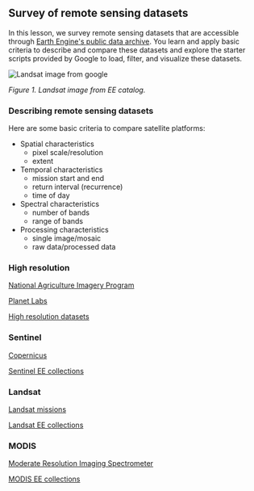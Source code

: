 ## Survey of remote sensing datasets    

In this lesson, we survey remote sensing datasets that are accessible through [Earth Engine's public data archive](https://developers.google.com/earth-engine/datasets). You learn and apply basic criteria to describe and compare these datasets and explore the starter scripts provided by Google to load, filter, and visualize these datasets.    

![Landsat image from google](https://developers.google.com/earth-engine/images/datasets/landsat.jpg)

_Figure 1. Landsat image from EE catalog._

### Describing remote sensing datasets  

Here are some basic criteria to compare satellite platforms:  
* Spatial characteristics  
    * pixel scale/resolution  
    * extent
* Temporal characteristics
    * mission start and end  
    * return interval (recurrence)  
    * time of day
* Spectral characteristics  
    * number of bands  
    * range of bands  
* Processing characteristics  
    * single image/mosaic  
    * raw data/processed data    

### High resolution  

[National Agriculture Imagery Program](https://www.fsa.usda.gov/programs-and-services/aerial-photography/imagery-programs/naip-imagery/)  

[Planet Labs](https://www.planet.com/)

[High resolution datasets](https://developers.google.com/earth-engine/datasets/tags/highres)  


### Sentinel  

[Copernicus](https://www.copernicus.eu/en/about-copernicus/infrastructure/discover-our-satellites)

[Sentinel EE collections](https://developers.google.com/earth-engine/datasets/catalog/sentinel)   


### Landsat

[Landsat missions](https://www.usgs.gov/landsat-missions/landsat-satellite-missions)

[Landsat EE collections](https://developers.google.com/earth-engine/datasets/catalog/landsat)


### MODIS

[Moderate Resolution Imaging Spectrometer](https://modis.gsfc.nasa.gov/about/)  

[MODIS EE collections](https://developers.google.com/earth-engine/datasets/catalog/modis)
